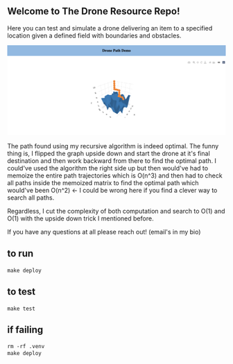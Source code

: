 ## Welcome to The Drone Resource Repo!

Here you can test and simulate a drone delivering an item to a specified location given a defined field with boundaries and obstacles.

![Demo Image](https://github.com/samking314/DroneResourceDelivery/blob/master/res/Screen_Shot_2020-11-07_demo.png)

The path found using my recursive algorithm is indeed optimal. The funny thing is, I flipped 
the graph upside down and start the drone at it's final destination and then work backward from there to find the optimal path. 
I could've used the algorithm the right side up but then would've had to memoize the entire path trajectories which is O(n^3) and
then had to check all paths inside the memoized matrix to find the optimal path which would've been O(n^2) <- I could be wrong here if you
find a clever way to search all paths.

Regardless, I cut the complexity of both computation and search to O(1) and O(1) with the upside down trick I mentioned before.

If you have any questions at all please reach out! (email's in my bio)

## to run
```
make deploy
```

## to test
```
make test
```

## if failing
```
rm -rf .venv
make deploy
```

